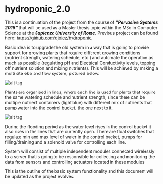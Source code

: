 # hydroponic_2.0

This is a continuation of the project from the course of ***"Pervasive Systems 2016"*** that will be used as a Master thesis topic within the MSc in Computer Science at the ***Sapienza University of Rome***. Previous project can be found here: https://github.com/djolez/hydroponic.

Basic idea is to upgrade the old system in a way that is going to provide support for growing plants that require different growing conditions (nutrient strength, watering schedule, etc.) and automate the operation as much as possible (regulating pH and Electrical Conductivity levels, topping off nutrient solution and mixing nutrients). This will be achieved by making a multi site ebb and flow system, pictured below.

![alt tag](https://s3.amazonaws.com/media.hydroponics.net/images/MultiFlow-med.jpg)

Plants are organised in lines, where each line is used for plants that require the same watering schedule and nutrient strength, since there can be multiple nutrient containers (light blue) with different mix of nutrients that pump water into the control bucket, the one next to it. 

![alt tag](http://i.imgur.com/oSVWamJ.jpg)

During the flooding period as the water level rises in the control bucket it also rises in the lines that are currently open. There are float switches that regulate min and max level of water in the control bucket, pumps for filling/draining and a solenoid valve for controlling each line.

System will consist of multiple independent modules connected wirelessly to a server that is going to be responsible for collecting and monitoring the data from sensors and controlling actuators located in these modules.

This is the outline of the basic system functionality and this document will be updated as the project evolves.
